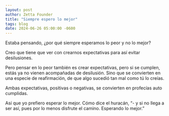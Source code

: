 ```yaml
---
layout: post
author: Zetta Founder
title: "Siempre espero lo mejor"
tags: blog
date: 2024-06-26 05:00:00 -0600
---
```


Estaba pensando, ¿por qué siempre esperamos lo peor y no lo mejor?

Creo que tiene que ver con crearnos expectativas para así evitar desilusiones.

Pero pensar en lo peor también es crear expectativas, pero si se cumplen, estás ya no vienen acompañadas de desilusión. Sino que se convierten en una especie de reafirmación, de que algo sucedió tan mal como tú lo creías.

Ambas expectativas, positivas o negativas, se convierten en profecías auto cumplidas.

Así que yo prefiero esperar lo mejor. Cómo dice el huracán, “- y si no llega a ser así, pues por lo menos disfrute el camino. Esperando lo mejor.”